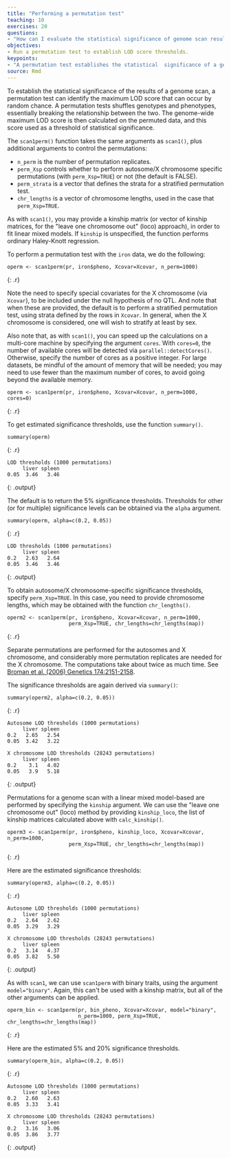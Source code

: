 ```yaml
---
title: "Performing a permutation test"
teaching: 10
exercises: 20
questions:
- "How can I evaluate the statistical significance of genome scan results?"
objectives:
- Run a permutation test to establish LOD score thresholds.
keypoints:
- "A permutation test establishes the statistical  significance of a genome scan."
source: Rmd
---
```




To establish the statistical significance of the results of a genome scan, a permutation test can identify the maximum LOD score that can occur by random chance. A permutation tests shuffles genotypes and phenotypes, essentially breaking the relationship between the two. The genome-wide maximum LOD score is then calculated on the permuted data, and this score used as a threshold of statistical significance. 

The `scan1perm()` function takes the same arguments as `scan1()`, plus additional arguments to control the permutations:

- `n_perm` is the number of permutation replicates.
- `perm_Xsp` controls whether to perform autosome/X chromosome specific permutations (with `perm_Xsp=TRUE`) or not (the default is FALSE).
- `perm_strata` is a vector that defines the strata for a stratified permutation test.
- `chr_lengths` is a vector of chromosome lengths, used in the case that `perm_Xsp=TRUE`.

As with `scan1()`, you may provide a kinship matrix (or vector of kinship matrices, for the "leave one chromosome out" (loco) approach), in order to fit linear mixed models. If `kinship` is unspecified, the function performs ordinary Haley-Knott regression.



To perform a permutation test with the `iron` data, we do the following:


~~~
operm <- scan1perm(pr, iron$pheno, Xcovar=Xcovar, n_perm=1000)
~~~
{: .r}

Note the need to specify special covariates for the X chromosome (via `Xcovar`), to be included under the null hypothesis of no QTL. And note that when these are provided, the default is to perform a stratified permutation test, using strata defined by the rows in
`Xcovar`. In general, when the X chromosome is considered, one will wish to stratify at least by sex.

Also note that, as with `scan1()`, you can speed up the calculations on a multi-core machine by specifying the argument `cores`. With `cores=0`, the number of available cores will be detected via `parallel::detectCores()`. Otherwise, specify the number of cores as a positive integer. For large datasets, be mindful of the amount of memory that will be needed; you may need to use fewer than the maximum number of cores, to avoid going beyond the available memory.


~~~
operm <- scan1perm(pr, iron$pheno, Xcovar=Xcovar, n_perm=1000, cores=0)
~~~
{: .r}

To get estimated significance thresholds, use the function `summary()`.




~~~
summary(operm)
~~~
{: .r}


~~~
LOD thresholds (1000 permutations)
     liver spleen
0.05  3.46   3.46
~~~
{: .output}

The default is to return the 5% significance thresholds. Thresholds for other (or for multiple) significance levels can be obtained via the
`alpha` argument.




~~~
summary(operm, alpha=c(0.2, 0.05))
~~~
{: .r}


~~~
LOD thresholds (1000 permutations)
     liver spleen
0.2   2.63   2.64
0.05  3.46   3.46
~~~
{: .output}

To obtain autosome/X chromosome-specific significance thresholds, specify `perm_Xsp=TRUE`. In this case, you need to provide chromosome lengths, which may be obtained with the function `chr_lengths()`.




~~~
operm2 <- scan1perm(pr, iron$pheno, Xcovar=Xcovar, n_perm=1000,
                    perm_Xsp=TRUE, chr_lengths=chr_lengths(map))
~~~
{: .r}

Separate permutations are performed for the autosomes and X chromosome, and considerably more permutation replicates are needed for the X chromosome. The computations take about twice as much time.
See [Broman et al. (2006) Genetics
174:2151-2158](https://www.ncbi.nlm.nih.gov/pubmed/17028340).

The significance thresholds are again derived via `summary()`:




~~~
summary(operm2, alpha=c(0.2, 0.05))
~~~
{: .r}


~~~
Autosome LOD thresholds (1000 permutations)
     liver spleen
0.2   2.65   2.54
0.05  3.42   3.22

X chromosome LOD thresholds (28243 permutations)
     liver spleen
0.2    3.1   4.02
0.05   3.9   5.18
~~~
{: .output}

Permutations for a genome scan with a linear mixed model-based are performed by specifying the `kinship` argument. We can use the "leave one chromosome out" (loco) method by providing `kinship_loco`, the list of kinship matrices calculated above with `calc_kinship()`.




~~~
operm3 <- scan1perm(pr, iron$pheno, kinship_loco, Xcovar=Xcovar, n_perm=1000,
                    perm_Xsp=TRUE, chr_lengths=chr_lengths(map))
~~~
{: .r}

Here are the estimated significance thresholds:




~~~
summary(operm3, alpha=c(0.2, 0.05))
~~~
{: .r}


~~~
Autosome LOD thresholds (1000 permutations)
     liver spleen
0.2   2.64   2.62
0.05  3.29   3.29

X chromosome LOD thresholds (28243 permutations)
     liver spleen
0.2   3.14   4.37
0.05  3.82   5.50
~~~
{: .output}

As with `scan1`, we can use `scan1perm` with binary traits, using the argument `model="binary"`. Again, this can't be used with a kinship matrix, but all of the other arguments can be applied.


~~~
operm_bin <- scan1perm(pr, bin_pheno, Xcovar=Xcovar, model="binary",
                       n_perm=1000, perm_Xsp=TRUE, chr_lengths=chr_lengths(map))
~~~
{: .r}

Here are the estimated 5% and 20% significance thresholds.




~~~
summary(operm_bin, alpha=c(0.2, 0.05))
~~~
{: .r}


~~~
Autosome LOD thresholds (1000 permutations)
     liver spleen
0.2   2.60   2.63
0.05  3.33   3.41

X chromosome LOD thresholds (28243 permutations)
     liver spleen
0.2   3.16   3.06
0.05  3.86   3.77
~~~
{: .output}
